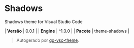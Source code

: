 # Shadows

Shadows theme for Visual Studio Code

| **Versão** | 0.0.1 |
| **Engine** | ^1.0.0 |
| **Pacote** | theme-shadows |

> Autogerado por [go-vsc-theme](https://github.com/natalbu/go-vsc-theme).
